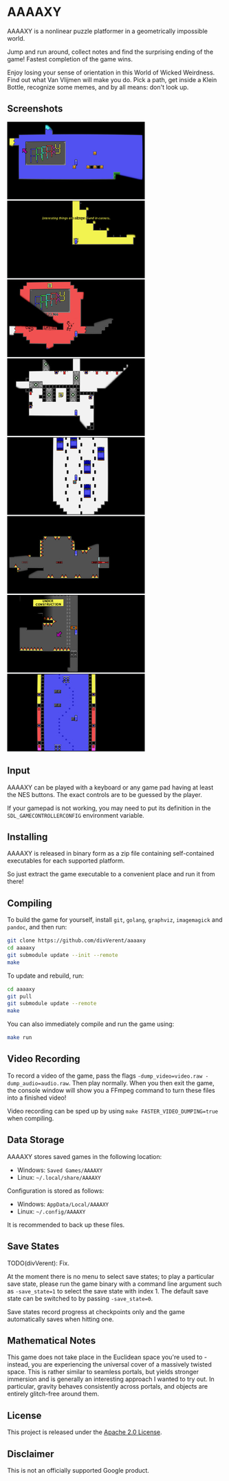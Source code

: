 # AAAAXY

AAAAXY is a nonlinear puzzle platformer in a geometrically impossible
world.

Jump and run around, collect notes and find the surprising ending of the
game\! Fastest completion of the game wins.

Enjoy losing your sense of orientation in this World of Wicked
Weirdness. Find out what Van Vlijmen will make you do. Pick a path, get
inside a Klein Bottle, recognize some memes, and by all means: don't
look up.

## Screenshots

[![shot1](docs/screenshots/shot1.jpg)](docs/screenshots/shot1.png)
[![shot2](docs/screenshots/shot2.jpg)](docs/screenshots/shot2.png)
[![shot3](docs/screenshots/shot3.jpg)](docs/screenshots/shot3.png)
[![shot4](docs/screenshots/shot4.jpg)](docs/screenshots/shot4.png)
[![shot5](docs/screenshots/shot5.jpg)](docs/screenshots/shot5.png)
[![shot6](docs/screenshots/shot6.jpg)](docs/screenshots/shot6.png)
[![shot7](docs/screenshots/shot7.jpg)](docs/screenshots/shot7.png)
[![shot8](docs/screenshots/shot8.jpg)](docs/screenshots/shot8.png)

## Input

AAAAXY can be played with a keyboard or any game pad having at least the
NES buttons. The exact controls are to be guessed by the player.

If your gamepad is not working, you may need to put its definition in
the `SDL_GAMECONTROLLERCONFIG` environment variable.

## Installing

AAAAXY is released in binary form as a zip file containing
self-contained executables for each supported platform.

So just extract the game executable to a convenient place and run it
from there\!

## Compiling

To build the game for yourself, install `git`, `golang`, `graphviz`,
`imagemagick` and `pandoc`, and then run:

``` sh
git clone https://github.com/divVerent/aaaaxy
cd aaaaxy
git submodule update --init --remote
make
```

To update and rebuild, run:

``` sh
cd aaaaxy
git pull
git submodule update --remote
make
```

You can also immediately compile and run the game using:

``` sh
make run
```

## Video Recording

To record a video of the game, pass the flags `-dump_video=video.raw
-dump_audio=audio.raw`. Then play normally. When you then exit the game,
the console window will show you a FFmpeg command to turn these files
into a finished video\!

Video recording can be sped up by using `make FASTER_VIDEO_DUMPING=true`
when compiling.

## Data Storage

AAAAXY stores saved games in the following location:

  - Windows: `Saved Games/AAAAXY`
  - Linux: `~/.local/share/AAAAXY`

Configuration is stored as follows:

  - Windows: `AppData/Local/AAAAXY`
  - Linux: `~/.config/AAAAXY`

It is recommended to back up these files.

## Save States

TODO(divVerent): Fix.

At the moment there is no menu to select save states; to play a
particular save state, please run the game binary with a command line
argument such as `-save_state=1` to select the save state with index 1.
The default save state can be switched to by passing `-save_state=0`.

Save states record progress at checkpoints only and the game
automatically saves when hitting one.

## Mathematical Notes

This game does not take place in the Euclidean space you're used to -
instead, you are experiencing the universal cover of a massively twisted
space. This is rather similar to seamless portals, but yields stronger
immersion and is generally an interesting approach I wanted to try out.
In particular, gravity behaves consistently across portals, and objects
are entirely glitch-free around them.

## License

This project is released under the [Apache 2.0 License](LICENSE).

## Disclaimer

This is not an officially supported Google product.
